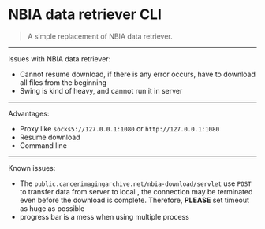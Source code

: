 # NBIA data retriever CLI

> A simple replacement of NBIA data retriever.

---
Issues with NBIA data retriever:
- Cannot resume download, if there is any error occurs, have to download all files from the beginning
- Swing is kind of heavy, and cannot run it in server

---
Advantages:
- Proxy like `socks5://127.0.0.1:1080` or `http://127.0.0.1:1080`
- Resume download
- Command line

---

Known issues:
- The `public.cancerimagingarchive.net/nbia-download/servlet` use `POST` to transfer data from server to local
, the connection may be terminated even before the download is complete. Therefore, **PLEASE** set timeout as huge as possible
- progress bar is a mess when using multiple process
